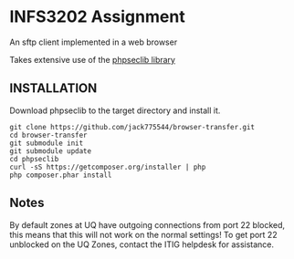 # INFS3202 Assignment

An sftp client implemented in a web browser

Takes extensive use of the [phpseclib library](https://github.com/phpseclib/phpseclib/)

INSTALLATION
---
Download phpseclib to the target directory and install it.

    git clone https://github.com/jack775544/browser-transfer.git
    cd browser-transfer
    git submodule init
    git submodule update
    cd phpseclib
    curl -sS https://getcomposer.org/installer | php
    php composer.phar install

Notes
---
By default zones at UQ have outgoing connections from port 22 blocked, this means that this will not work on the normal settings! To get port 22 unblocked on the UQ Zones, contact the ITIG helpdesk for assistance.
